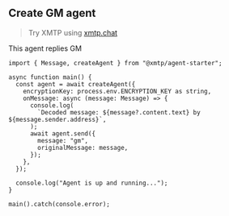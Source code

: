 ## Create GM agent

> Try XMTP using [xmtp.chat](https://xmtp.chat)

This agent replies GM

```tsx
import { Message, createAgent } from "@xmtp/agent-starter";

async function main() {
  const agent = await createAgent({
    encryptionKey: process.env.ENCRYPTION_KEY as string,
    onMessage: async (message: Message) => {
      console.log(
        `Decoded message: ${message?.content.text} by ${message.sender.address}`,
      );
      await agent.send({
        message: "gm",
        originalMessage: message,
      });
    },
  });

  console.log("Agent is up and running...");
}

main().catch(console.error);
```
